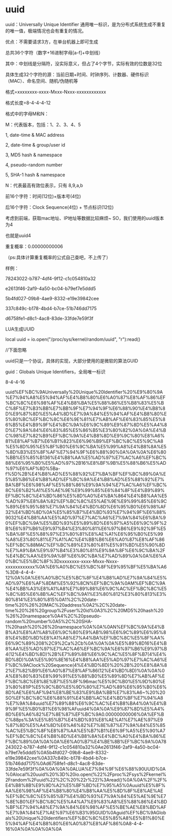# uuid

uuid：Universally Unique Identifier 通用唯一标识，是为分布式系统生成不重复的唯一值，极端情况也会有重复的情况。

优点：不需要请求3方，在单台机器上即可生成

总共36个字符（数字\+16进制字母\[a\-f\]\+中划线）

其中：中划线是分隔符，没实际意义，但占了4个字节，实际有效的位数是32位

具体生成32个字符的源：当前日期\+时间、时钟序列、计数器、硬件标识（MAC）、命名空间、随机/伪随机等

格式=xxxxxxxx\-xxxx\-Mxxx\-Nxxx\-xxxxxxxxxxxx

格式长度=8\-4\-4\-4\-12

格式中的字母M和N：

M：代表版本，包括：1、2、3、4、5

1, date\-time & MAC address

2, date\-time & group/user id

3, MD5 hash & namespace

4, pseudo\-random number

5, SHA\-1 hash & namespace

N：代表最高有效位表示，只有 8,9,a,b

前16个字符：时间\(12位\)\+版本号\(4位\)

后16个字符：Clock Sequence\(4位\) \+ 节点标识\(12位\)

考虑到前端，获取mac地址、IP地址等数据比较麻烦~ SO，我们使用的uuid版本为4

也就是uuid4

重复概率：0.00000000006

（ps:具体计算重复概率的公式自己查吧，不上传了）

样例：

78243022\-b787\-4df4\-9f12\-c1c054810a32

e2613f46\-2af9\-4a50\-bc04\-b79ef7e5ddd5

5b4fd027\-09b8\-4ae9\-8332\-e19e39842cee

337c849c\-b178\-4bd4\-b7ce\-51b746dd7175

d6758fe1\-d8c1\-4ac8\-83de\-33fde7e59f3f

LUA生成UUID

local uuid = io.open\("/proc/sys/kernel/random/uuid", "r"\):read\(\)

//下面忽略

uuid只是一个协议，具体的实现，大部分使用的是微软的算法GUID

guid：Globals Unique Identifiers，全局唯一标识

8\-4\-4\-16

uuid%EF%BC%9AUniversally%20Unique%20Identifier%20%E9%80%9A%E7%94%A8%E5%94%AF%E4%B8%80%E6%A0%87%E8%AF%86%EF%BC%8C%E6%98%AF%E4%B8%BA%E5%88%86%E5%B8%83%E5%BC%8F%E7%B3%BB%E7%BB%9F%E7%94%9F%E6%88%90%E4%B8%8D%E9%87%8D%E5%A4%8D%E7%9A%84%E5%94%AF%E4%B8%80%E5%80%BC%EF%BC%8C%E6%9E%81%E7%AB%AF%E6%83%85%E5%86%B5%E4%B9%9F%E4%BC%9A%E6%9C%89%E9%87%8D%E5%A4%8D%E7%9A%84%E6%83%85%E5%86%B5%E3%80%82%0A%0A%E4%BC%98%E7%82%B9%EF%BC%9A%E4%B8%8D%E9%9C%80%E8%A6%81%E8%AF%B7%E6%B1%823%E6%96%B9%EF%BC%8C%E5%9C%A8%E5%8D%95%E5%8F%B0%E6%9C%BA%E5%99%A8%E4%B8%8A%E5%8D%B3%E5%8F%AF%E7%94%9F%E6%88%90%0A%0A%0A%E6%80%BB%E5%85%B136%E4%B8%AA%E5%AD%97%E7%AC%A6%EF%BC%88%E6%95%B0%E5%AD%97%2B16%E8%BF%9B%E5%88%B6%E5%AD%97%E6%AF%8D%5Ba\-f%5D%2B%E4%B8%AD%E5%88%92%E7%BA%BF%EF%BC%89%0A%E5%85%B6%E4%B8%AD%EF%BC%9A%E4%B8%AD%E5%88%92%E7%BA%BF%E6%98%AF%E5%88%86%E9%9A%94%E7%AC%A6%EF%BC%8C%E6%B2%A1%E5%AE%9E%E9%99%85%E6%84%8F%E4%B9%89%EF%BC%8C%E4%BD%86%E5%8D%A0%E4%BA%864%E4%B8%AA%E5%AD%97%E8%8A%82%EF%BC%8C%E5%AE%9E%E9%99%85%E6%9C%89%E6%95%88%E7%9A%84%E4%BD%8D%E6%95%B0%E6%98%AF32%E4%BD%8D%0A%E5%85%B7%E4%BD%93%E7%94%9F%E6%88%9032%E4%B8%AA%E5%AD%97%E7%AC%A6%E7%9A%84%E6%BA%90%EF%BC%9A%E5%BD%93%E5%89%8D%E6%97%A5%E6%9C%9F%2B%E6%97%B6%E9%97%B4%E3%80%81%E6%97%B6%E9%92%9F%E5%BA%8F%E5%88%97%E3%80%81%E8%AE%A1%E6%95%B0%E5%99%A8%E3%80%81%E7%A1%AC%E4%BB%B6%E6%A0%87%E8%AF%86%EF%BC%88MAC%EF%BC%89%E3%80%81%E5%91%BD%E5%90%8D%E7%A9%BA%E9%97%B4%E3%80%81%E9%9A%8F%E6%9C%BA%2F%E4%BC%AA%E9%9A%8F%E6%9C%BA%E7%AD%89%0A%0A%E6%A0%BC%E5%BC%8F%3Dxxxxxxxx\-xxxx\-Mxxx\-Nxxx\-xxxxxxxxxxxx%0A%E6%A0%BC%E5%BC%8F%E9%95%BF%E5%BA%A6%3D8\-4\-4\-4\-12%0A%0A%E6%A0%BC%E5%BC%8F%E4%B8%AD%E7%9A%84%E5%AD%97%E6%AF%8DM%E5%92%8CN%EF%BC%9A%0AM%EF%BC%9A%E4%BB%A3%E8%A1%A8%E7%89%88%E6%9C%AC%EF%BC%8C%E5%8C%85%E6%8B%AC%EF%BC%9A1%E3%80%812%E3%80%813%E3%80%814%E3%80%815%0A1%2C%20date\-time%20%26%20MAC%20address%0A2%2C%20date\-time%20%26%20group%2Fuser%20id%0A3%2C%20MD5%20hash%20%26%20namespace%0A4%2C%20pseudo\-random%20number%0A5%2C%20SHA\-1%20hash%20%26%20namespace%0A%0A%0AN%EF%BC%9A%E4%BB%A3%E8%A1%A8%E6%9C%80%E9%AB%98%E6%9C%89%E6%95%88%E4%BD%8D%E8%A1%A8%E7%A4%BA%EF%BC%8C%E5%8F%AA%E6%9C%89%208%2C9%2Ca%2Cb%0A%0A%0A%E5%89%8D16%E4%B8%AA%E5%AD%97%E7%AC%A6%EF%BC%9A%E6%97%B6%E9%97%B4\(12%E4%BD%8D\)%2B%E7%89%88%E6%9C%AC%E5%8F%B7\(4%E4%BD%8D\)%0A%E5%90%8E16%E4%B8%AA%E5%AD%97%E7%AC%A6%EF%BC%9AClock%20Sequence\(4%E4%BD%8D\)%20%2B%20%E8%8A%82%E7%82%B9%E6%A0%87%E8%AF%86\(12%E4%BD%8D\)%0A%0A%0A%E8%80%83%E8%99%91%E5%88%B0%E5%89%8D%E7%AB%AF%EF%BC%8C%E8%8E%B7%E5%8F%96mac%E5%9C%B0%E5%9D%80%E3%80%81IP%E5%9C%B0%E5%9D%80%E7%AD%89%E6%95%B0%E6%8D%AE%E6%AF%94%E8%BE%83%E9%BA%BB%E7%83%A6~%20%20SO%EF%BC%8C%E6%88%91%E4%BB%AC%E4%BD%BF%E7%94%A8%E7%9A%84uuid%E7%89%88%E6%9C%AC%E4%B8%BA4%0A%E4%B9%9F%E5%B0%B1%E6%98%AFuuid4%0A%0A%E9%87%8D%E5%A4%8D%E6%A6%82%E7%8E%87%EF%BC%9A0.00000000006%0A%EF%BC%88ps%3A%E5%85%B7%E4%BD%93%E8%AE%A1%E7%AE%97%E9%87%8D%E5%A4%8D%E6%A6%82%E7%8E%87%E7%9A%84%E5%85%AC%E5%BC%8F%E8%87%AA%E5%B7%B1%E6%9F%A5%E5%90%A7%EF%BC%8C%E4%B8%8D%E4%B8%8A%E4%BC%A0%E4%BA%86%EF%BC%89%0A%0A%0A%E6%A0%B7%E4%BE%8B%EF%BC%9A%0A78243022\-b787\-4df4\-9f12\-c1c054810a32%0Ae2613f46\-2af9\-4a50\-bc04\-b79ef7e5ddd5%0A5b4fd027\-09b8\-4ae9\-8332\-e19e39842cee%0A337c849c\-b178\-4bd4\-b7ce\-51b746dd7175%0Ad6758fe1\-d8c1\-4ac8\-83de\-33fde7e59f3f%0A%0A%0A%0ALUA%E7%94%9F%E6%88%90UUID%0A%0Alocal%20uuid%20%3D%20io.open\(%22%2Fproc%2Fsys%2Fkernel%2Frandom%2Fuuid%22%2C%20%22r%22\)%3Aread\(\)%0A%0A%2F%2F%E4%B8%8B%E9%9D%A2%E5%BF%BD%E7%95%A5%0Auuid%E5%8F%AA%E6%98%AF%E4%B8%80%E4%B8%AA%E5%8D%8F%E8%AE%AE%EF%BC%8C%E5%85%B7%E4%BD%93%E7%9A%84%E5%AE%9E%E7%8E%B0%EF%BC%8C%E5%A4%A7%E9%83%A8%E5%88%86%E4%BD%BF%E7%94%A8%E7%9A%84%E6%98%AF%E5%BE%AE%E8%BD%AF%E7%9A%84%E7%AE%97%E6%B3%95GUID%0Aguid%EF%BC%9AGlobals%20Unique%20Identifiers%EF%BC%8C%E5%85%A8%E5%B1%80%E5%94%AF%E4%B8%80%E6%A0%87%E8%AF%86%0A8\-4\-4\-16%0A%0A%0A%0A%0A
